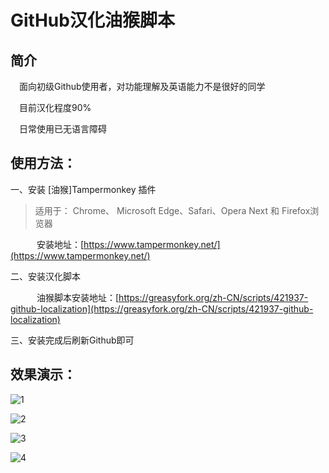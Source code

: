 # GitHub汉化油猴脚本

## 简介
&emsp;面向初级Github使用者，对功能理解及英语能力不是很好的同学

&emsp;目前汉化程度90%

&emsp;日常使用已无语言障碍

## 使用方法：
一、安装 [油猴]Tampermonkey 插件
> 适用于： Chrome、 Microsoft Edge、Safari、Opera Next 和 Firefox浏览器

&emsp;&emsp;&emsp;安装地址：[https://www.tampermonkey.net/](https://www.tampermonkey.net/)

二、安装汉化脚本

&emsp;&emsp;&emsp;油猴脚本安装地址：[https://greasyfork.org/zh-CN/scripts/421937-github-localization](https://greasyfork.org/zh-CN/scripts/421937-github-localization)

三、安装完成后刷新Github即可

## 效果演示：

![1](https://i.klyi.net/img/28)

![2](https://i.klyi.net/img/29)

![3](https://i.klyi.net/img/30)

![4](https://i.klyi.net/img/33)
